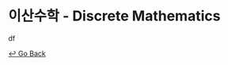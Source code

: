 # 이산수학 - Discrete Mathematics

df



[↩️ Go Back](https://github.com/lisy0123/CS_Bachelors_Degree_Examination_for_Self-Education)